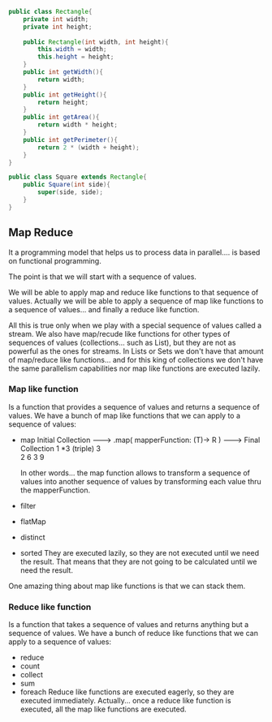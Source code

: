 ```java
public class Rectangle{
    private int width;
    private int height;
    
    public Rectangle(int width, int height){
        this.width = width;
        this.height = height;
    }
    public int getWidth(){
        return width;
    }
    public int getHeight(){
        return height;
    }
    public int getArea(){
        return width * height;
    }
    public int getPerimeter(){
        return 2 * (width + height);
    }
}

public class Square extends Rectangle{
    public Square(int side){
        super(side, side);
    }
}
```

## Map Reduce

It a programming model that helps us to process data in parallel.... is based on functional programming.

The point is that we will start with a sequence of values.

We will be able to apply map and reduce like functions to that sequence of values.
Actually we will be able to apply a sequence of map like functions to a sequence of values... and finally a reduce like function.

All this is true only when we play with a special sequence of values called a stream.
We also have map/recude like functions for other types of sequences of values (collections... such as List), but they are not as powerful as the ones for streams.
In Lists or Sets we don't have that amount of map/reduce like functions... and for this king of collections we don't have the same parallelism 
capabilities nor map like functions are executed lazily. 

### Map like function

Is a function that provides a sequence of values and returns a sequence of values.
We have a bunch of map like functions that we can apply to a sequence of values:
- map
    Initial Collection  --->   .map(  mapperFunction: (T)-> R  )   --->  Final Collection
            1                           *3   (triple)                           3              
            2                                                                   6
            3                                                                   9              

    In other words... the map function allows to transform a sequence of values into another sequence of values
    by transforming each value thru the mapperFunction.

- filter
- flatMap
- distinct
- sorted
They are executed lazily, so they are not executed until we need the result.
That means that they are not going to be calculated until we need the result.

One amazing thing about map like functions is that we can stack them.

### Reduce like function

Is a function that takes a sequence of values and returns anything but a sequence of values.
We have a bunch of reduce like functions that we can apply to a sequence of values:
- reduce
- count
- collect
- sum
- foreach
Reduce like functions are executed eagerly, so they are executed immediately.
Actually... once a reduce like function is executed, all the map like functions are executed.

